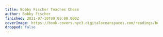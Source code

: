 ```yaml
---
title: Bobby Fischer Teaches Chess
author: Bobby Fischer
finished: 2021-07-30T00:00:00.000Z
coverImage: https://book-covers.nyc3.digitaloceanspaces.com/readings/bobby-fischer-teaches-chess-01.jpg
dropped: false
---
```


